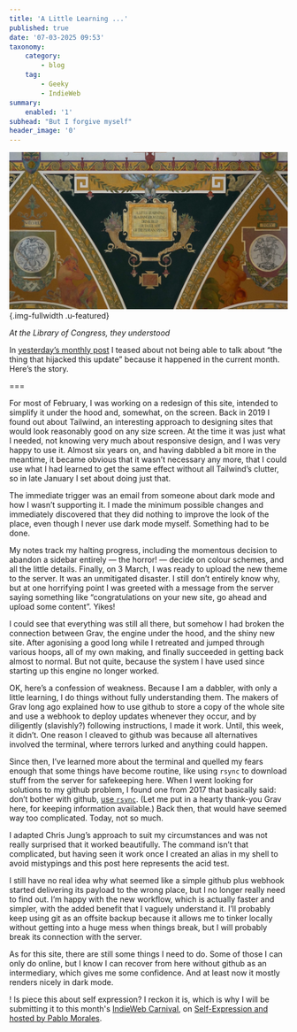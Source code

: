 ```yaml
---
title: 'A Little Learning ...'
published: true
date: '07-03-2025 09:53'
taxonomy:
    category:
        - blog
    tag:
        - Geeky
        - IndieWeb
summary:
    enabled: '1'
subhead: "But I forgive myself"
header_image: '0'
---
```


![Painted wall at the Library of Congress with the quote from Pope, A little learning is a dangerous thing, drink deep or taste not of the Pierian spring.](loc.jpeg?loading=lazy){.img-fullwidth .u-featured}
<figcaption style="font-style: italic;">At the Library of Congress, they understood</figcaption>


In [yesterday’s monthly post](https://www.jeremycherfas.net/blog/monthly-report-2025-02) I teased about not being able to talk about “the thing that hijacked this update” because it happened in the current month. Here’s the story.

===

For most of February, I was working on a redesign of this site, intended to simplify it under the hood and, somewhat, on the screen. Back in 2019 I found out about Tailwind, an interesting approach to designing sites that would look reasonably good on any size screen. At the time it was just what I needed, not knowing very much about responsive design, and I was very happy to use it. Almost six years on, and having dabbled a bit more in the meantime, it became obvious that it wasn’t necessary any more, that I could use what I had learned to get the same effect without all Tailwind’s clutter, so in late January I set about doing just that.

The immediate trigger was an email from someone about dark mode and how I wasn’t supporting it. I made the minimum possible changes and immediately discovered that they did nothing to improve the look of the place, even though I never use dark mode myself. Something had to be done.

My notes track my halting progress, including the momentous decision to abandon a sidebar entirely — the horror! — decide on colour schemes, and all the little details. Finally, on 3 March, I was ready to upload the new theme to the server. It was an unmitigated disaster. I still don’t entirely know why, but at one horrifying point I was greeted with a message from the server saying something like “congratulations on your new site, go ahead and upload some content”. Yikes!

I could see that everything was still all there, but somehow I had broken the connection between Grav, the engine under the hood, and the shiny new site. After agonising a good long while I retreated and jumped through various hoops, all of my own making, and finally succeeded in getting back almost to normal. But not quite, because the system I have used since starting up this engine no longer worked.

OK, here’s a confession of weakness. Because I am a dabbler, with only a little learning, I do things without fully understanding them. The makers of Grav long ago explained how to use github to store a copy of the whole site and use a webhook to deploy updates whenever they occur, and by diligently (slavishly?) following instructions, I made it work. Until, this week, it didn’t. One reason I cleaved to github was because all alternatives involved the terminal, where terrors lurked and anything could happen.

Since then, I’ve learned more about the terminal and quelled my fears enough that some things have become routine, like using `rsync` to download stuff from the server for safekeeping here. When I went looking for solutions to my github problem, I found one from 2017 that basically said: don’t bother with github, [use `rsync`](https://discourse.getgrav.org/t/grav-deploy-best-practice/4459/17). (Let me put in a hearty thank-you Grav here, for keeping information available.) Back then, that would have seemed way too complicated. Today, not so much.

I adapted Chris Jung’s approach to suit my circumstances and was not really surprised that it worked beautifully. The command isn’t that complicated, but having seen it work once I created an alias in my shell to avoid mistypings and this post here represents the acid test.

I still have no real idea why what seemed like a simple github plus webhook started delivering its payload to the wrong place, but I no longer really need to find out. I’m happy with the new workflow, which is actually faster and simpler, with the added benefit that I vaguely understand it. I’ll probably keep using git as an offsite backup because it allows me to tinker locally without getting into a huge mess when things break, but I will probably break its connection with the server.

As for this site, there are still some things I need to do. Some of those I can only do online, but I know I can recover from here without github as an intermediary, which gives me some confidence. And at least now it mostly renders nicely in dark mode.

! Is piece this about self expression? I reckon it is, which is why I will be submitting it to this month's [IndieWeb Carnival](https://indieweb.org/IndieWeb_Carnival), on [Self-Expression and hosted by Pablo Morales](https://lifeofpablo.com/blog/self-expression-indieweb-carnival-march-2025).
